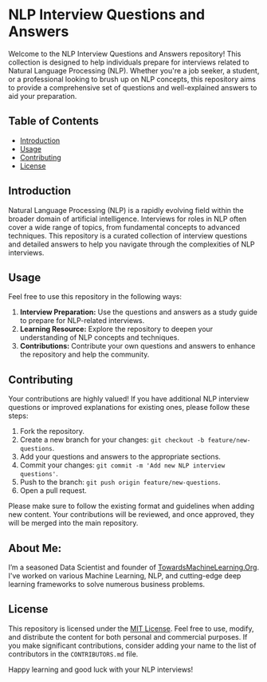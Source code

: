 # NLP Interview Questions and Answers

Welcome to the NLP Interview Questions and Answers repository! This collection is designed to help individuals prepare for interviews related to Natural Language Processing (NLP). Whether you're a job seeker, a student, or a professional looking to brush up on NLP concepts, this repository aims to provide a comprehensive set of questions and well-explained answers to aid your preparation.

## Table of Contents

- [Introduction](#introduction)
- [Usage](#usage)
- [Contributing](#contributing)
- [License](#license)

## Introduction

Natural Language Processing (NLP) is a rapidly evolving field within the broader domain of artificial intelligence. Interviews for roles in NLP often cover a wide range of topics, from fundamental concepts to advanced techniques. This repository is a curated collection of interview questions and detailed answers to help you navigate through the complexities of NLP interviews.

## Usage

Feel free to use this repository in the following ways:

1. **Interview Preparation:** Use the questions and answers as a study guide to prepare for NLP-related interviews.
2. **Learning Resource:** Explore the repository to deepen your understanding of NLP concepts and techniques.
3. **Contributions:** Contribute your own questions and answers to enhance the repository and help the community.

## Contributing

Your contributions are highly valued! If you have additional NLP interview questions or improved explanations for existing ones, please follow these steps:

1. Fork the repository.
2. Create a new branch for your changes: `git checkout -b feature/new-questions`.
3. Add your questions and answers to the appropriate sections.
4. Commit your changes: `git commit -m 'Add new NLP interview questions'`.
5. Push to the branch: `git push origin feature/new-questions`.
6. Open a pull request.

Please make sure to follow the existing format and guidelines when adding new content. Your contributions will be reviewed, and once approved, they will be merged into the main repository.

## **About Me**:
I’m a seasoned Data Scientist and founder of [TowardsMachineLearning.Org](https://towardsmachinelearning.org/). I've worked on various Machine Learning, NLP, and cutting-edge deep learning frameworks to solve numerous business problems.

## License

This repository is licensed under the [MIT License](LICENSE). Feel free to use, modify, and distribute the content for both personal and commercial purposes. If you make significant contributions, consider adding your name to the list of contributors in the `CONTRIBUTORS.md` file.

Happy learning and good luck with your NLP interviews!
